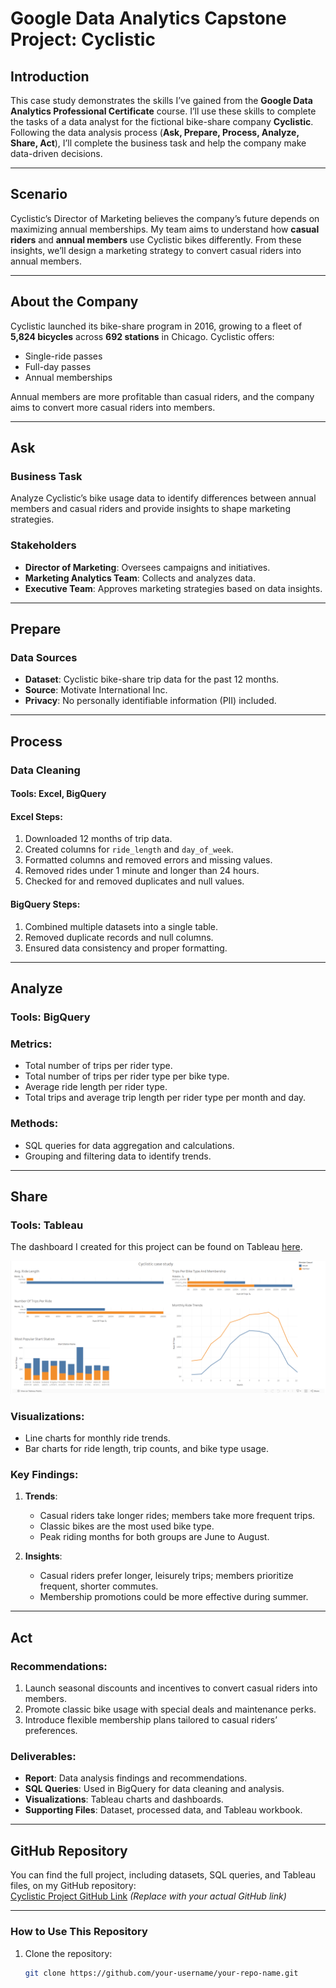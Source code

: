 # Google Data Analytics Capstone Project: Cyclistic

## Introduction
This case study demonstrates the skills I’ve gained from the **Google Data Analytics Professional Certificate** course. I’ll use these skills to complete the tasks of a data analyst for the fictional bike-share company **Cyclistic**. Following the data analysis process (**Ask, Prepare, Process, Analyze, Share, Act**), I’ll complete the business task and help the company make data-driven decisions.

---

## Scenario
Cyclistic’s Director of Marketing believes the company’s future depends on maximizing annual memberships. My team aims to understand how **casual riders** and **annual members** use Cyclistic bikes differently. From these insights, we’ll design a marketing strategy to convert casual riders into annual members.

---

## About the Company
Cyclistic launched its bike-share program in 2016, growing to a fleet of **5,824 bicycles** across **692 stations** in Chicago. Cyclistic offers:
- Single-ride passes
- Full-day passes
- Annual memberships

Annual members are more profitable than casual riders, and the company aims to convert more casual riders into members.

---

## Ask
### Business Task
Analyze Cyclistic’s bike usage data to identify differences between annual members and casual riders and provide insights to shape marketing strategies.

### Stakeholders
- **Director of Marketing**: Oversees campaigns and initiatives.
- **Marketing Analytics Team**: Collects and analyzes data.
- **Executive Team**: Approves marketing strategies based on data insights.

---

## Prepare
### Data Sources
- **Dataset**: Cyclistic bike-share trip data for the past 12 months.
- **Source**: Motivate International Inc.
- **Privacy**: No personally identifiable information (PII) included.

---

## Process
### Data Cleaning
#### Tools: **Excel**, **BigQuery**

#### Excel Steps:
1. Downloaded 12 months of trip data.
2. Created columns for `ride_length` and `day_of_week`.
3. Formatted columns and removed errors and missing values.
4. Removed rides under 1 minute and longer than 24 hours.
5. Checked for and removed duplicates and null values.

#### BigQuery Steps:
1. Combined multiple datasets into a single table.
2. Removed duplicate records and null columns.
3. Ensured data consistency and proper formatting.

---

## Analyze
### Tools: BigQuery

### Metrics:
- Total number of trips per rider type.
- Total number of trips per rider type per bike type.
- Average ride length per rider type.
- Total trips and average trip length per rider type per month and day.

### Methods:
- SQL queries for data aggregation and calculations.
- Grouping and filtering data to identify trends.

---

## Share
### Tools: Tableau
The dashboard I created for this project can be found on Tableau [here](https://public.tableau.com/app/profile/abdulrahman.banat/viz/CyclisticCaseStudy_17418790959190/Dashboard1).

![Cyclistic Dashboard](Dashboard.png)

### Visualizations:
- Line charts for monthly ride trends.
- Bar charts for ride length, trip counts, and bike type usage.

### Key Findings:
1. **Trends**:
   - Casual riders take longer rides; members take more frequent trips.
   - Classic bikes are the most used bike type.
   - Peak riding months for both groups are June to August.

2. **Insights**:
   - Casual riders prefer longer, leisurely trips; members prioritize frequent, shorter commutes.
   - Membership promotions could be more effective during summer.

---

## Act
### Recommendations:
1. Launch seasonal discounts and incentives to convert casual riders into members.
2. Promote classic bike usage with special deals and maintenance perks.
3. Introduce flexible membership plans tailored to casual riders’ preferences.

### Deliverables:
- **Report**: Data analysis findings and recommendations.
- **SQL Queries**: Used in BigQuery for data cleaning and analysis.
- **Visualizations**: Tableau charts and dashboards.
- **Supporting Files**: Dataset, processed data, and Tableau workbook.

---

## GitHub Repository
You can find the full project, including datasets, SQL queries, and Tableau files, on my GitHub repository:  
[Cyclistic Project GitHub Link](#) *(Replace with your actual GitHub link)*

---

### How to Use This Repository
1. Clone the repository:
   ```bash
   git clone https://github.com/your-username/your-repo-name.git
